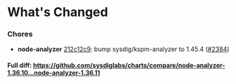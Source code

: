 # What's Changed

### Chores
- **node-analyzer** [212c12c9](https://github.com/sysdiglabs/charts/commit/212c12c98c213e4083b772f2d619edf1331f0012): bump sysdig/kspm-analyzer to 1.45.4 ([#2384](https://github.com/sysdiglabs/charts/issues/2384))
#### Full diff: https://github.com/sysdiglabs/charts/compare/node-analyzer-1.36.10...node-analyzer-1.36.11
